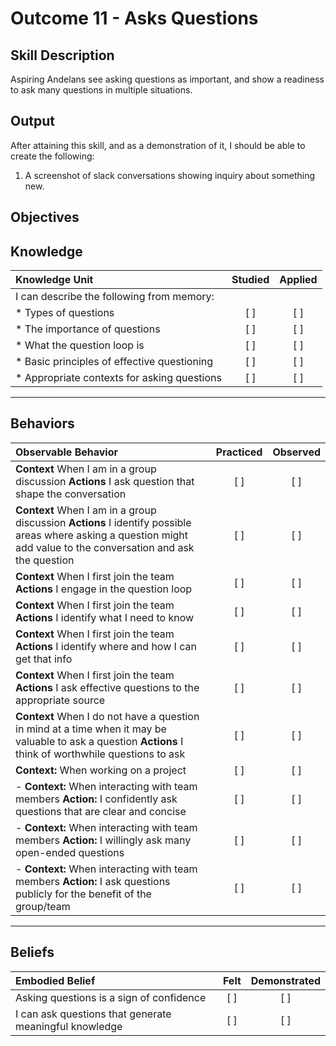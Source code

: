 # Outcome 11 - Asks Questions

**Skill Description**
----------
Aspiring Andelans see asking questions as important, and show a readiness to ask many questions in multiple situations.


**Output**
----------
After attaining this skill, and as a demonstration of it, I should be able to create the following:

1. A screenshot of slack conversations showing inquiry about something new.


**Objectives**
----------

## **Knowledge**


| Knowledge Unit   |      Studied      | Applied |
|:-------------|:------------------:|:--------:|
| I can describe the following from memory: | | |
| * Types of questions | [ ] |    [ ] |
| * The importance of questions | [ ] |    [ ] |
| * What the question loop is | [ ] |    [ ] |
| * Basic principles of effective questioning | [ ] |    [ ] |
| * Appropriate contexts for asking questions | [ ] |    [ ] |


----------


## **Behaviors**


| Observable Behavior   |      Practiced      | Observed |
|:-------------|:------------------:|:--------:|
|**Context** When I am in a group discussion **Actions** I ask question that shape the conversation | [ ] |    [ ] |
|**Context** When I am in a group discussion **Actions** I identify possible areas where asking a question might add value to the conversation and ask the question | [ ] |    [ ] |
|**Context** When I first join the team **Actions** I engage in the question loop | [ ] |    [ ] |
|**Context** When I first join the team **Actions** I identify what I need to know | [ ] |    [ ] |
|**Context** When I first join the team **Actions** I identify where and how I can get that info | [ ] |    [ ] |
|**Context** When I first join the team **Actions** I ask effective questions to the appropriate source | [ ] |    [ ] |
|**Context** When I do not have a question in mind at a time when it may be valuable to ask a question **Actions** I think of worthwhile questions to ask | [ ] |    [ ] |
|**Context:** When working on a project | [ ] |    [ ] |
|- **Context:** When interacting with team members **Action:** I confidently ask questions that are clear and concise | [ ] |    [ ] |
|- **Context:** When interacting with team members **Action:** I willingly ask many open-ended questions | [ ] |  [ ] |
|- **Context:**  When interacting with team members **Action:** I ask questions publicly for the benefit of the group/team | [ ] |    [ ] |


----------


## **Beliefs**


| Embodied Belief   |      Felt      | Demonstrated |
|:-------------|:------------------:|:--------:|
| Asking questions is a sign of confidence |   [ ]   |   [ ] |
| I can ask questions that generate meaningful knowledge |   [ ]   |   [ ] |
